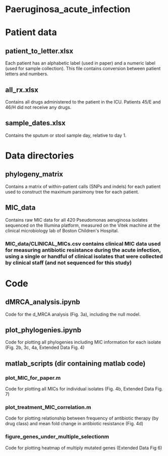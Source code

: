 # Paeruginosa_acute_infection 

# Patient data
## patient_to_letter.xlsx
Each patient has an alphabetic label (used in paper) and a numeric label (used for sample collection). This file contains conversion between patient letters and numbers.

## all_rx.xlsx
Contains all drugs administered to the patient in the ICU. Patients 45/E and 46/H did not receive any drugs.

## sample_dates.xlsx
Contains the sputum or stool sample day, relative to day 1.

# Data directories
## phylogeny_matrix
Contains a matrix of within-patient calls (SNPs and indels) for each patient used to construct the maximum parsimony tree for each patient.

## MIC_data
Contains raw MIC data for all 420 Pseudomonas aeruginosa isolates sequenced on the Illumina platform, measured on the Vitek machine at the clinical microbiology lab of Boston Children's Hospital. 
### MIC_data/CLINICAL_MICs.csv contains clinical MIC data used for measuring antibiotic resistance during the acute infection, using a single or handful of clinical isolates that were collected by clinical staff (and not sequenced for this study)

# Code 
## dMRCA_analysis.ipynb 
Code for the d_MRCA analysis (Fig. 3a), including the null model. 

## plot_phylogenies.ipynb
Code for plotting all phylogenies including MIC information for each isolate (Fig. 2b, 3c, 4a, Extended Data Fig. 4)

## matlab_scripts (dir containing matlab code)
### plot_MIC_for_paper.m 
Code for plotting all MICs for individual isolates (Fig. 4b, Extended Data Fig. 7)

### plot_treatment_MIC_correlation.m 
Code for plotting relationship between frequency of antibiotic therapy (by drug class) and mean fold change in antibiotic resistance (Fig. 4d)

### figure_genes_under_multiple_selectionm 
Code for plotting heatmap of multiply mutated genes (Extended Data Fig 6)
